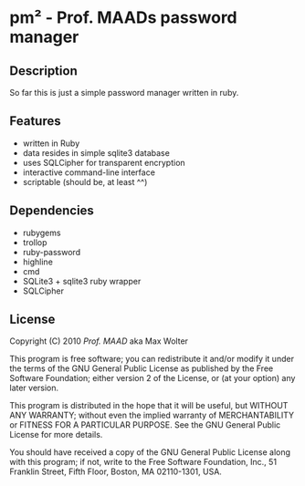 # pm² - Prof. MAADs password manager

## Description

So far this is just a simple password manager written in ruby.

## Features

 * written in Ruby
 * data resides in simple sqlite3 database
 * uses SQLCipher for transparent encryption
 * interactive command-line interface
 * scriptable (should be, at least ^^)

## Dependencies

 * rubygems
 * trollop
 * ruby-password
 * highline
 * cmd
 * SQLite3 + sqlite3 ruby wrapper
 * SQLCipher

## License

Copyright (C) 2010 *Prof. MAAD* aka Max Wolter

This program is free software; you can redistribute it and/or
modify it under the terms of the GNU General Public License
as published by the Free Software Foundation; either version 2
of the License, or (at your option) any later version.

This program is distributed in the hope that it will be useful,
but WITHOUT ANY WARRANTY; without even the implied warranty of
MERCHANTABILITY or FITNESS FOR A PARTICULAR PURPOSE.  See the
GNU General Public License for more details.

You should have received a copy of the GNU General Public License
along with this program; if not, write to the Free Software
Foundation, Inc., 51 Franklin Street, Fifth Floor, Boston, MA  02110-1301, USA.
